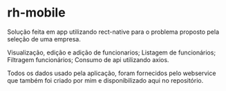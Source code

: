 # rh-mobile
Solução feita em app utilizando rect-native para o problema proposto pela seleção de uma empresa.

Visualização, edição e adição de funcionarios;
Listagem de funcionários;
Filtragem funcionários;
Consumo de api utilizando axios.


Todos os dados usado pela aplicação, foram fornecidos pelo webservice que também foi criado por mim e disponibilizado aqui no repositório.
